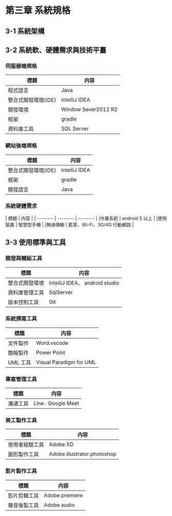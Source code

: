 # 第三章 系統規格

## 3-1 系統架構


## 3-2 系統軟、硬體需求與技術平臺
### 伺服器端規格

| 標題 | 内容 | 
| -------- | -------- | 
|  程式語言 | Java     | 
|  整合式開發環境(IDE)| IntelliJ IDEA     |
|  開發環境| Window Sever2012 R2    | 
|  框架| gradle     | 
| 資料庫工具 | SQL Server     |

### 網站後端規格
| 標題 | 内容 | 
| -------- | -------- | 
| 整合式開發環境(IDE)| IntelliJ IDEA     |
|  框架| gradle     | 
| 開發語言| Java     |

### 系統硬體需求
| 標題 | 内容 | 
| -------- | -------- | -------- |
|作業系統  | android 5 以上 | 
|使用裝置 | 智慧型手機     | 
|無缐傳輸 | 藍芽、Wi-Fi、3G/4G 行動網路     | 

## 3-3 使用標準與工具
### 開發與輔組工具
| 標題 | 内容 | 
| -------- | -------- |
|整合式開發環境  | IntelliJ IDEA、 android studio | 
|資料庫管理工具| SqlServer     | 
|版本控制工具| Git     |
### 系統撰寫工具
| 標題 | 内容 | 
| -------- | -------- | 
|文件製作  | Word.vscode     | 
|簡報製作| Power Point     | 
|UML 工具| Visual Paradigm for UML     |

### 專案管理工具
| 標題 |内容| 
| -------- | -------- | 
|溝通工具 | Line . Google Meet   |
### 美工製作工具
|標題 | 内容 | 
| -------- | -------- | 
|使用者經驗工具 | Adobe XD | 
|圖形製作工具 | Adobe illustrator.photoshop | 

### 影片製作工具

| 標題 | 内容 | 
| -------- | -------- | 
|影片剪輯工具 | Adobe premiere | 
|聲音後製工具 | Adobe audio |




